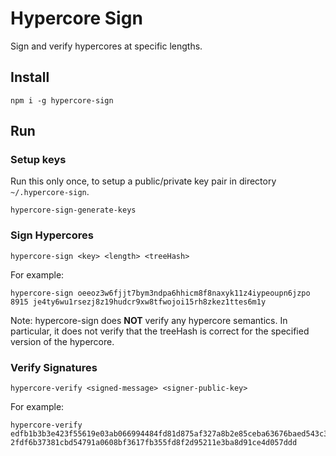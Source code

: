 # Hypercore Sign

Sign and verify hypercores at specific lengths.

## Install

```
npm i -g hypercore-sign
```

## Run

### Setup keys
Run this only once, to setup a public/private key pair in directory `~/.hypercore-sign`.

```
hypercore-sign-generate-keys
```

### Sign Hypercores

```
hypercore-sign <key> <length> <treeHash>
```

For example:
```
hypercore-sign oeeoz3w6fjjt7bym3ndpa6hhicm8f8naxyk11z4iypeoupn6jzpo 8915 je4ty6wu1rsezj8z19hudcr9xw8tfwojoi15rh8zkez1ttes6m1y
```

Note: hypercore-sign does **NOT** verify any hypercore semantics. In particular, it does not verify that the treeHash is correct for the specified version of the hypercore.

### Verify Signatures

```
hypercore-verify <signed-message> <signer-public-key>
```

For example:
```
hypercore-verify edfb1b3b3e423f55619e03ab066994484fd81d875af327a8b2e85ceba63676baed543c38a7656a76ec5ed832a053a7185d584dd3e799e7587a30ab807bb467006879706572636f7265206f65656f7a337736666a6a743762796d336e64706136686869636d3866386e6178796b31317a34697970656f75706e366a7a706f0a6c656e67746820383931350a7472656548617368206a65347479367775317273657a6a387a31396875646372397877387466776f6a6f6931357268387a6b657a3174746573366d3179 2fdf6b37381cbd54791a0608bf3617fb355fd8f2d95211e3ba8d91ce4d057ddd
```
